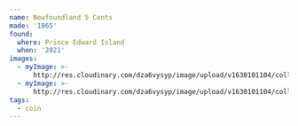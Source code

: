 ```yaml
---
name: Newfoundland 5 Cents
made: '1865'
found:
  where: Prince Edward Island
  when: '2021'
images:
  - myImage: >-
      http://res.cloudinary.com/dza6vysyp/image/upload/v1630101104/collection/coins/1865-newfoundland-5-cents/37D41946-41D3-426F-A675-F9BB915B352F_1_105_c_adobespark_spl5jl.png
  - myImage: >-
      http://res.cloudinary.com/dza6vysyp/image/upload/v1630101104/collection/coins/1865-newfoundland-5-cents/A89EF1C3-583A-4632-8C82-B40B8B0B9F52_1_105_c_adobespark_nd6zuu.png
tags:
  - coin
---
```


